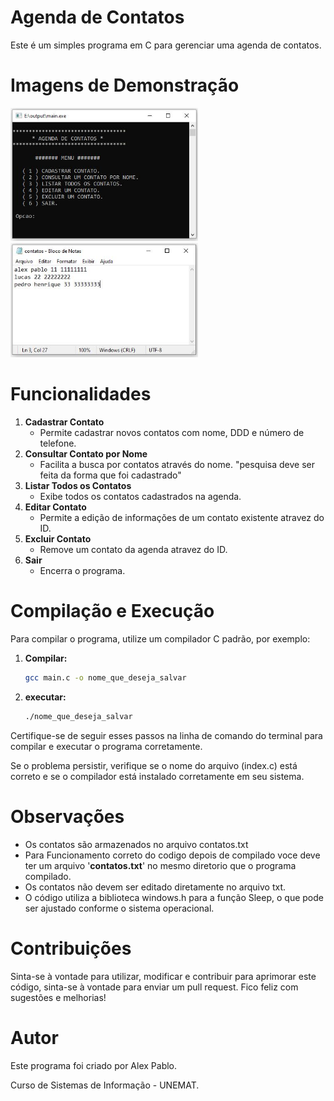 # Agenda de Contatos
Este é um simples programa em C para gerenciar uma agenda de contatos.

# Imagens de Demonstração

<p float="left">
  <img src="imagens/tela1.JPG" width="300" />
  <img src="imagens/tela2.JPG" width="300" />
</p>

# Funcionalidades

1. **Cadastrar Contato**
   - Permite cadastrar novos contatos com nome, DDD e número de telefone.
2. **Consultar Contato por Nome**
   - Facilita a busca por contatos através do nome. "pesquisa deve ser feita da forma que foi cadastrado"
3. **Listar Todos os Contatos**
   - Exibe todos os contatos cadastrados na agenda.
4. **Editar Contato**
   - Permite a edição de informações de um contato existente atravez do ID.
5. **Excluir Contato**
   - Remove um contato da agenda atravez do ID.
6. **Sair**
   - Encerra o programa.

# Compilação e Execução
Para compilar o programa, utilize um compilador C padrão, por exemplo:
1. **Compilar:**
   ```bash
   gcc main.c -o nome_que_deseja_salvar
2. **executar:**
   ```bash
   ./nome_que_deseja_salvar
Certifique-se de seguir esses passos na linha de comando do terminal para compilar e executar o programa corretamente. 

Se o problema persistir, verifique se o nome do arquivo (index.c) está correto e se o compilador está instalado corretamente em seu sistema.

# Observações
- Os contatos são armazenados no arquivo contatos.txt
- Para Funcionamento correto do codigo depois de compilado voce deve ter um arquivo '**contatos.txt**' no mesmo diretorio que o programa compilado.
- Os contatos não devem ser editado diretamente no arquivo txt.
- O código utiliza a biblioteca windows.h para a função Sleep, o que pode ser ajustado conforme o sistema operacional.

# Contribuições
Sinta-se à vontade para utilizar, modificar e contribuir para aprimorar este código, sinta-se à vontade para enviar um pull request. Fico feliz com sugestões e melhorias!

# Autor
Este programa foi criado por Alex Pablo.

Curso de Sistemas de Informação - UNEMAT.
